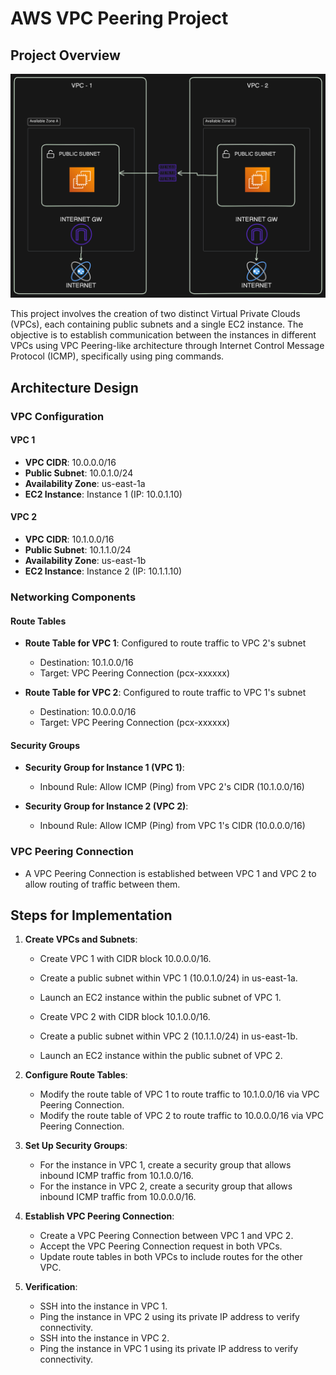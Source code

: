 # AWS VPC Peering Project

## Project Overview
         
<img src="https://github.com/Harsh971/AWS-Projects/blob/main/AWS%20VPC%20Architecture/VPC%20Peering%201/architecture.png"></img>

This project involves the creation of two distinct Virtual Private Clouds (VPCs), each containing public subnets and a single EC2 instance. The objective is to establish communication between the instances in different VPCs using VPC Peering-like architecture through Internet Control Message Protocol (ICMP), specifically using ping commands.

## Architecture Design

### VPC Configuration

#### VPC 1
- **VPC CIDR**: 10.0.0.0/16
- **Public Subnet**: 10.0.1.0/24
- **Availability Zone**: us-east-1a
- **EC2 Instance**: Instance 1 (IP: 10.0.1.10)

#### VPC 2
- **VPC CIDR**: 10.1.0.0/16
- **Public Subnet**: 10.1.1.0/24
- **Availability Zone**: us-east-1b
- **EC2 Instance**: Instance 2 (IP: 10.1.1.10)

### Networking Components

#### Route Tables
- **Route Table for VPC 1**: Configured to route traffic to VPC 2's subnet
  - Destination: 10.1.0.0/16
  - Target: VPC Peering Connection (pcx-xxxxxx)
  
- **Route Table for VPC 2**: Configured to route traffic to VPC 1's subnet
  - Destination: 10.0.0.0/16
  - Target: VPC Peering Connection (pcx-xxxxxx)

#### Security Groups
- **Security Group for Instance 1 (VPC 1)**:
  - Inbound Rule: Allow ICMP (Ping) from VPC 2's CIDR (10.1.0.0/16)
  
- **Security Group for Instance 2 (VPC 2)**:
  - Inbound Rule: Allow ICMP (Ping) from VPC 1's CIDR (10.0.0.0/16)

### VPC Peering Connection
- A VPC Peering Connection is established between VPC 1 and VPC 2 to allow routing of traffic between them.

## Steps for Implementation

1. **Create VPCs and Subnets**:
   - Create VPC 1 with CIDR block 10.0.0.0/16.
   - Create a public subnet within VPC 1 (10.0.1.0/24) in us-east-1a.
   - Launch an EC2 instance within the public subnet of VPC 1.
   
   - Create VPC 2 with CIDR block 10.1.0.0/16.
   - Create a public subnet within VPC 2 (10.1.1.0/24) in us-east-1b.
   - Launch an EC2 instance within the public subnet of VPC 2.

2. **Configure Route Tables**:
   - Modify the route table of VPC 1 to route traffic to 10.1.0.0/16 via VPC Peering Connection.
   - Modify the route table of VPC 2 to route traffic to 10.0.0.0/16 via VPC Peering Connection.

3. **Set Up Security Groups**:
   - For the instance in VPC 1, create a security group that allows inbound ICMP traffic from 10.1.0.0/16.
   - For the instance in VPC 2, create a security group that allows inbound ICMP traffic from 10.0.0.0/16.

4. **Establish VPC Peering Connection**:
   - Create a VPC Peering Connection between VPC 1 and VPC 2.
   - Accept the VPC Peering Connection request in both VPCs.
   - Update route tables in both VPCs to include routes for the other VPC.

5. **Verification**:
   - SSH into the instance in VPC 1.
   - Ping the instance in VPC 2 using its private IP address to verify connectivity.
   - SSH into the instance in VPC 2.
   - Ping the instance in VPC 1 using its private IP address to verify connectivity.

